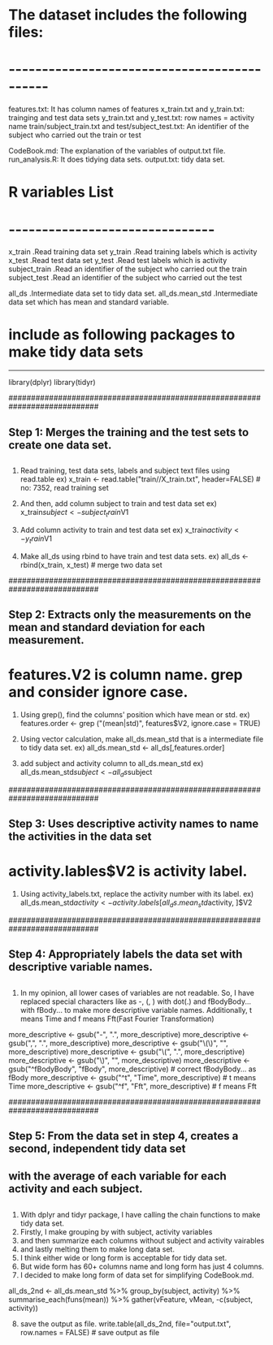 # The dataset includes the following files:
# --------------------------------------------
features.txt: It has column names of features
x_train.txt and y_train.txt: trainging and test data sets
y_train.txt and y_test.txt: row names = activity name
train/subject_train.txt and test/subject_test.txt: An identifier of the subject who carried out the train or test

CodeBook.md: The explanation of the variables of output.txt file.
run_analysis.R: It does tidying data sets.
output.txt: tidy data set.

# R variables List
# -------------------------------
x_train			.Read training data set
y_train 		.Read training labels which is activity
x_test			.Read test data set
y_test			.Read test labels which is activity
subject_train	.Read an identifier of the subject who carried out the train
subject_test	.Read an identifier of the subject who carried out the test

all_ds			.Intermediate data set to tidy data set.
all_ds.mean_std	.Intermediate data set which has mean and standard variable.


# include as following packages to make tidy data sets
------------------------------------------------------------
library(dplyr)
library(tidyr)

############################################################################
## Step 1: Merges the training and the test sets to create one data set.
##
1) Read training, test data sets, labels and subject text files using read.table
ex) x_train <- read.table("train//X_train.txt", header=FALSE)   # no: 7352, read training set

2) And then, add column subject to train and test data set
ex) x_train$subject <- subject_train$V1

3) Add column activity to train and test data set
ex) x_train$activity <- y_train$V1

4) Make all_ds using rbind to have train and test data sets.
ex) all_ds <- rbind(x_train, x_test)                            # merge two data set

############################################################################
## Step 2: Extracts only the measurements on the mean and standard deviation for each measurement. 
##
# features.V2 is column name. grep and consider ignore case.
1) Using grep(), find the columns' position which have mean or std.
ex) features.order <- grep ("(mean|std)", features$V2, ignore.case = TRUE)

2) Using vector calculation, make all_ds.mean_std that is a intermediate file to tidy data set.
ex) all_ds.mean_std <- all_ds[,features.order]

3) add subject and activity column to all_ds.mean_std
ex) all_ds.mean_std$subject <- all_ds$subject

############################################################################
## Step 3: Uses descriptive activity names to name the activities in the data set
##
# activity.lables$V2 is activity label.
1) Using activity_labels.txt, replace the activity number with its label.
ex) all_ds.mean_std$activity <- activity.labels[all_ds.mean_std$activity, ]$V2

############################################################################
## Step 4: Appropriately labels the data set with descriptive variable names. 
##
1) In my opinion, all lower cases of variables are not readable. 
	So, I have replaced special characters like as -, (, ) with dot(.)
	and fBodyBody... with fBody... to make more descriptive variable names.
	Additionally, t means Time and f means Fft(Fast Fourier Transformation)

more_descriptive <- gsub("-", ".", more_descriptive)
more_descriptive <- gsub(",", ".", more_descriptive)
more_descriptive <- gsub("\\(\\)", "", more_descriptive)
more_descriptive <- gsub("\\(", ".", more_descriptive)
more_descriptive <- gsub("\\)", "", more_descriptive)
more_descriptive <- gsub("^fBodyBody", "fBody", more_descriptive)   # correct fBodyBody... as fBody
more_descriptive <- gsub("^t", "Time", more_descriptive)            # t means Time
more_descriptive <- gsub("^f", "Fft", more_descriptive)				# f means Fft


############################################################################
## Step 5: From the data set in step 4, creates a second, independent tidy data set 
##      with the average of each variable for each activity and each subject.
##
1) With dplyr and tidyr package, I have calling the chain functions to make tidy data set.
2) Firstly, I make grouping by with subject, activity variables
3) and then summarize each columns without subject and activity vairables
4) and lastly melting them to make long data set.
5) I think either wide or long form is acceptable for tidy data set.
6) But wide form has 60+ columns name and long form has just 4 columns.
7) I decided to make long form of data set for simplifying CodeBook.md.

all_ds_2nd <- all_ds.mean_std %>% 
  group_by(subject, activity) %>% 
  summarise_each(funs(mean)) %>% 
  gather(vFeature, vMean, -c(subject, activity))

8) save the output as file.
write.table(all_ds_2nd, file="output.txt", row.names = FALSE)       # save output as file



